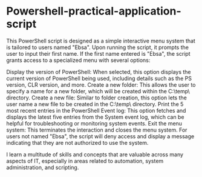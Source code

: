 # Powershell-practical-application-script

This PowerShell script is designed as a simple interactive menu system that is tailored to users named "Ebsa". Upon running the script, it prompts the user to input their first name. If the first name entered is "Ebsa", the script grants access to a specialized menu with several options:

Display the version of PowerShell: When selected, this option displays the current version of PowerShell being used, including details such as the PS version, CLR version, and more.
Create a new folder: This allows the user to specify a name for a new folder, which will be created within the C:\temp\ directory.
Create a new file: Similar to folder creation, this option lets the user name a new file to be created in the C:\temp\ directory.
Print the 5 most recent entries in the PowerShell Event log: This option fetches and displays the latest five entries from the System event log, which can be helpful for troubleshooting or monitoring system events.
Exit the menu system: This terminates the interaction and closes the menu system.
For users not named "Ebsa", the script will deny access and display a message indicating that they are not authorized to use the system.

I learn a multitude of skills and concepts that are valuable across many aspects of IT, especially in areas related to automation, system administration, and scripting.

